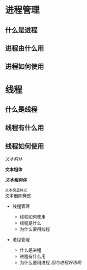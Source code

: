 # 进程管理


## 什么是进程


## 进程由什么用



## 进程如何使用


# 线程


## 什么是线程

## 线程有什么用


## 线程如何使用


*文本斜体*

**文本粗体**

***文本粗斜体***

``文本突显样式``</br>
~~文本删除样式~~</br>



* 线程管理
	* 线程如何使用
	* 线程是什么
	* 为什么要用线程

* 进程管理
	* 什么是进程
	* 进程有什么用
	* 为什么要用进程 *因为进程好用啊*
